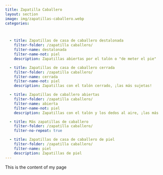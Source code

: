```yaml
---
title: Zapatilla Caballero
layout: section
image: img/zapatillas-caballero.webp
categories:



  - title: Zapatillas de casa de caballero destalonada
    filter-folder: /zapatilla caballero/
    filter-name: destalonada
    filter-name-not: piel
    description: Zapatillas abiertas por el talón o "de meter el pie"

  - title: Zapatillas de casa de caballero cerrada
    filter-folder: /zapatilla caballero/
    filter-name: cerrada
    filter-name-not: piel
    description: Zapatillas con el talón cerrado, ¡las más sujetas!

  - title: Zapatillas de caballero abiertas
    filter-folder: /zapatilla caballero/
    filter-name: abierta
    filter-name-not: piel
    description: Zapatillas con el talón y los dedos al aire, ¡las más fresquitas!

  - title: Más zapatillas de caballero
    filter-folder: /zapatilla caballero/
    filter-no-repeat: true

  - title: Zapatillas de casa de caballero de piel
    filter-folder: /zapatilla caballero/
    filter-name: piel
    description: Zapatillas de piel
---
```


This is the content of my page